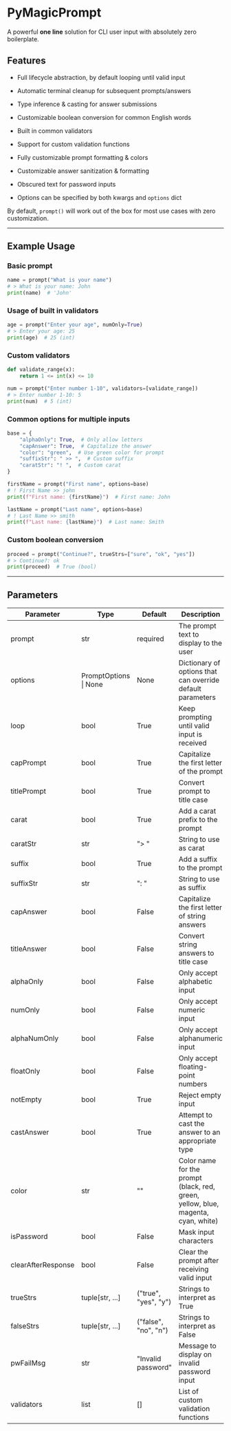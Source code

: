 # PyMagicPrompt



A powerful **one line** solution for CLI user input with absolutely zero boilerplate.



## Features

- Full lifecycle abstraction, by default looping until valid input

- Automatic terminal cleanup for subsequent prompts/answers

- Type inference & casting for answer submissions

- Customizable boolean conversion for common English words

- Built in common validators

- Support for custom validation functions

- Fully customizable prompt formatting & colors

- Customizable answer sanitization & formatting

- Obscured text for password inputs

- Options can be specified by both kwargs and `options` dict



By default, `prompt()` will work out of the box for most use cases with zero customization.



---

## Example Usage



### Basic prompt

```python
name = prompt("What is your name")
# > What is your name: John
print(name)  # 'John'
```

### Usage of built in validators

```python
age = prompt("Enter your age", numOnly=True)
# > Enter your age: 25
print(age)  # 25 (int)
```

### Custom validators

```python
def validate_range(x): 
    return 1 <= int(x) <= 10

num = prompt("Enter number 1-10", validators=[validate_range])
# > Enter number 1-10: 5
print(num)  # 5 (int)
```

### Common options for multiple inputs

```python
base = {
    "alphaOnly": True,  # Only allow letters
    "capAnswer": True,  # Capitalize the answer
    "color": "green",  # Use green color for prompt
    "suffixStr": " >> ",  # Custom suffix
    "caratStr": "! ",  # Custom carat
}

firstName = prompt("First name", options=base)
# ! First Name >> john
print(f"First name: {firstName}")  # First name: John

lastName = prompt("Last name", options=base)
# ! Last Name >> smith
print(f"Last name: {lastName}")  # Last name: Smith

```

### Custom boolean conversion

```python
proceed = prompt("Continue?", trueStrs=["sure", "ok", "yes"])
# > Continue?: ok
print(proceed)  # True (bool)

```

---

## Parameters

| Parameter          | Type                  | Default              | Description                                                                       |
| ------------------ | --------------------- | -------------------- | --------------------------------------------------------------------------------- |
| prompt             | str                   | required             | The prompt text to display to the user                                            |
| options            | PromptOptions \| None | None                 | Dictionary of options that can override default parameters                        |
| loop               | bool                  | True                 | Keep prompting until valid input is received                                      |
| capPrompt          | bool                  | True                 | Capitalize the first letter of the prompt                                         |
| titlePrompt        | bool                  | True                 | Convert prompt to title case                                                      |
| carat              | bool                  | True                 | Add a carat prefix to the prompt                                                  |
| caratStr           | str                   | "> "                 | String to use as carat                                                            |
| suffix             | bool                  | True                 | Add a suffix to the prompt                                                        |
| suffixStr          | str                   | ": "                 | String to use as suffix                                                           |
| capAnswer          | bool                  | False                | Capitalize the first letter of string answers                                     |
| titleAnswer        | bool                  | False                | Convert string answers to title case                                              |
| alphaOnly          | bool                  | False                | Only accept alphabetic input                                                      |
| numOnly            | bool                  | False                | Only accept numeric input                                                         |
| alphaNumOnly       | bool                  | False                | Only accept alphanumeric input                                                    |
| floatOnly          | bool                  | False                | Only accept floating-point numbers                                                |
| notEmpty           | bool                  | True                 | Reject empty input                                                                |
| castAnswer         | bool                  | True                 | Attempt to cast the answer to an appropriate type                                 |
| color              | str                   | ""                   | Color name for the prompt (black, red, green, yellow, blue, magenta, cyan, white) |
| isPassword         | bool                  | False                | Mask input characters                                                             |
| clearAfterResponse | bool                  | False                | Clear the prompt after receiving valid input                                      |
| trueStrs           | tuple[str, ...]       | ("true", "yes", "y") | Strings to interpret as True                                                      |
| falseStrs          | tuple[str, ...]       | ("false", "no", "n") | Strings to interpret as False                                                     |
| pwFailMsg          | str                   | "Invalid password"   | Message to display on invalid password input                                      |
| validators         | list                  | []                   | List of custom validation functions                                               |